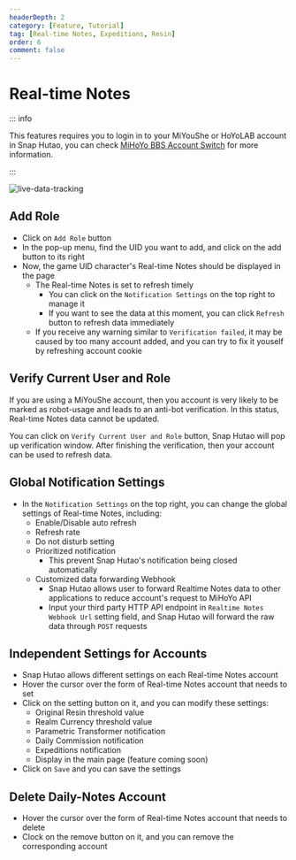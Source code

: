 ```yaml
---
headerDepth: 2
category: [Feature, Tutorial]
tag: [Real-time Notes, Expeditions, Resin]
order: 6
comment: false
---
```


# Real-time Notes

::: info

This features requires you to login in to your MiYouShe or HoYoLAB account in Snap Hutao,
you can check [MiHoYo BBS Account Switch](mhy-account-switch.html) for more information.

:::

![live-data-tracking](https://img.alicdn.com/imgextra/i3/1797064093/O1CN01nh4t1T1g6dyI3Ikcn_!!1797064093.png_.webp)

## Add Role

- Click on `Add Role` button
- In the pop-up menu, find the UID you want to add, and click on the add button to its right
- Now, the game UID character's Real-time Notes should be displayed in the page
  - The Real-time Notes is set to refresh timely
    - You can click on the `Notification Settings` on the top right to manage it
    - If you want to see the data at this moment, you can click `Refresh` button to refresh data immediately
  - If you receive any warning similar to `Verification failed`, it may be caused by too many account added, and you can try to fix it youself by refreshing account cookie

## Verify Current User and Role

If you are using a MiYouShe account, then you account is very likely to be marked as robot-usage and leads to an anti-bot
verification. In this status, Real-time Notes data cannot be updated.

You can click on `Verify Current User and Role` button, Snap Hutao will pop up verification window. After finishing the
verification, then your account can be used to refresh data.

## Global Notification Settings

- In the `Notification Settings` on the top right, you can change the global settings of Real-time Notes, including:
  - Enable/Disable auto refresh
  - Refresh rate
  - Do not disturb setting
  - Prioritized notification
    - This prevent Snap Hutao's notification being closed automatically
  - Customized data forwarding Webhook
    - Snap Hutao allows user to forward Realtime Notes data to other applications to reduce account's request to MiHoYo API
    - Input your third party HTTP API endpoint in `Realtime Notes Webhook Url` setting field, and Snap Hutao will forward the raw data through `POST` requests

## Independent Settings for Accounts

- Snap Hutao allows different settings on each Real-time Notes account
- Hover the cursor over the form of Real-time Notes account that needs to set
- Click on the setting button on it, and you can modify these settings:
  - Original Resin threshold value
  - Realm Currency threshold value
  - Parametric Transformer notification
  - Daily Commission notification
  - Expeditions notification
  - Display in the main page (feature coming soon)
- Click on `Save` and you can save the settings

## Delete Daily-Notes Account

- Hover the cursor over the form of Real-time Notes account that needs to delete
- Clock on the remove button on it, and you can remove the corresponding account
